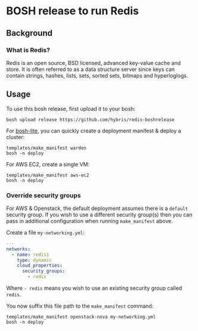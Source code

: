 BOSH release to run Redis
=======================

Background
----------

### What is Redis?

Redis is an open source, BSD licensed, advanced key-value cache and store. It is often referred to as a data structure server since keys can contain strings, hashes, lists, sets, sorted sets, bitmaps and hyperloglogs.

Usage
-----

To use this bosh release, first upload it to your bosh:

```
bosh upload release https://github.com/hybris/redis-boshrelease
```

For [bosh-lite](https://github.com/cloudfoundry/bosh-lite), you can quickly create a deployment manifest & deploy a cluster:

```
templates/make_manifest warden
bosh -n deploy
```

For AWS EC2, create a single VM:

```
templates/make_manifest aws-ec2
bosh -n deploy
```

### Override security groups

For AWS & Openstack, the default deployment assumes there is a `default` security group. If you wish to use a different security group(s) then you can pass in additional configuration when running `make_manifest` above.

Create a file `my-networking.yml`:

```yaml
---
networks:
  - name: redis1
    type: dynamic
    cloud_properties:
      security_groups:
        - redis
```

Where `- redis` means you wish to use an existing security group called `redis`.

You now suffix this file path to the `make_manifest` command:

```
templates/make_manifest openstack-nova my-networking.yml
bosh -n deploy
```
